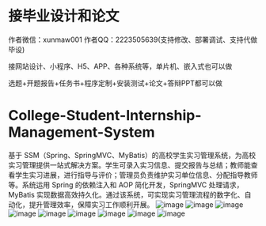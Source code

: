 # 接毕业设计和论文
作者微信：xunmaw001  作者QQ：2223505639(支持修改、部署调试、支持代做毕设)

接网站设计、小程序、H5、APP、各种系统等，单片机、嵌入式也可以做

选题+开题报告+任务书+程序定制+安装测试+论文+答辩PPT都可以做
# College-Student-Internship-Management-System
基于 SSM（Spring、SpringMVC、MyBatis）的高校学生实习管理系统，为高校实习管理提供一站式解决方案。学生可录入实习信息、提交报告与总结；教师能查看学生实习进展，进行指导与评价；管理员负责维护实习单位信息、分配指导教师等。系统运用 Spring 的依赖注入和 AOP 简化开发，SpringMVC 处理请求，MyBatis 实现数据高效持久化。通过该系统，可实现实习管理流程的数字化、自动化，提升管理效率，保障实习工作顺利开展。 
![image](https://github.com/user-attachments/assets/d109cf06-06ee-4843-ba6d-fc2bbaa8f73b)
![image](https://github.com/user-attachments/assets/a9790599-6e16-4a7e-ae99-353c32577fa5)
![image](https://github.com/user-attachments/assets/abebbdb7-df43-4a7c-86dc-c676e4da2ec5)
![image](https://github.com/user-attachments/assets/7cd9135e-f496-4a0c-9e5a-7865edfb257d)
![image](https://github.com/user-attachments/assets/1fe568dd-6bb9-44ac-ba22-92fe5f40a969)
![image](https://github.com/user-attachments/assets/e41f7b56-8cb3-4298-8823-a4c0d387847e)
![image](https://github.com/user-attachments/assets/8ec7f0b6-d3da-44d1-b143-76bdeb2faefc)
![image](https://github.com/user-attachments/assets/e77445ca-6ecd-4afb-ac19-3dc877523eec)
![image](https://github.com/user-attachments/assets/7afd09bc-01b6-45e6-a0ee-8706886b7188)
